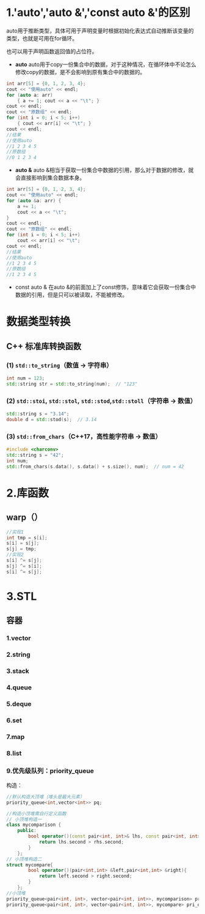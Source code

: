 # 1.'auto','auto &','const auto &'的区别

auto用于推断类型，具体可用于声明变量时根据初始化表达式自动推断该变量的类型，也就是可用在for循环。

也可以用于声明函数返回值的占位符。
- **auto** 
	auto用于copy一份集合中的数据，对于这种情况，在循环体中不论怎么修改copy的数据，是不会影响到原有集合中的数据的。
```cpp
int arr[5] = {0, 1, 2, 3, 4}; 
cout << "使用auto" << endl; 
for (auto a: arr) 
	{ a += 1; cout << a << "\t"; } 
cout << endl; 
cout << "原数组" << endl; 
for (int i = 0; i < 5; i++) 
	{ cout << arr[i] << "\t"; } 
cout << endl;	
//结果
//使用auto 
//1 2 3 4 5 
//原数组 
//0 1 2 3 4
```

- **auto &**
	auto &相当于获取一份集合中数据的引用，那么对于数据的修改，就会直接影响到集合数据本身。
```cpp
int arr[5] = {0, 1, 2, 3, 4}; 
cout << "使用auto" << endl; 
for (auto &a: arr) { 
	a += 1; 
	cout << a << "\t"; 
} 
cout << endl; 
cout << "原数组" << endl; 
for (int i = 0; i < 5; i++) 
	cout << arr[i] << "\t"; 
cout << endl;	
//结果
//使用auto 
//1 2 3 4 5 
//原数组 
//1 2 3 4 5 
```
- const auto &
	在auto &的前面加上了const修饰，意味着它会获取一份集合中数据的引用，但是只可以被读取，不能被修改。
# 数据类型转换
## **C++ 标准库转换函数**

### (1) `std::to_string`（数值 → 字符串）
```cpp
int num = 123;
std::string str = std::to_string(num);  // "123"
```
### (2) `std::stoi`, `std::stol`, `std::stod`,`std::stoll`（字符串 → 数值）
```cpp
std::string s = "3.14";
double d = std::stod(s);  // 3.14
```
### (3) `std::from_chars`（C++17，高性能字符串 → 数值）
```cpp
#include <charconv>
std::string s = "42";
int num;
std::from_chars(s.data(), s.data() + s.size(), num);  // num = 42
```
# 2.库函数
## warp（）
```cpp
//实现1
int tmp = s[i];
s[i] = s[j];
s[j] = tmp;
//实现2
s[i] ^= s[j];
s[j] ^= s[i];
s[i] ^= s[j];
```

# 3.STL
## 容器
### 1.vector
### 2.string
### 3.stack
### 4.queue
### 5.deque
### 6.set
### 7.map
### 8.list
### 9.优先级队列：priority_queue
构造：
```cpp
//默认构造大顶堆（堆头是最大元素）
priority_queue<int,vector<int>> pq;

//构造小顶堆需自行定义函数
// 小顶堆构造一
class mycomparison {
    public:
        bool operator()(const pair<int, int>& lhs, const pair<int, int>& rhs) {
            return lhs.second > rhs.second;
        }
    };
// 小顶堆构造二
struct mycompare{
        bool operator()(pair<int,int> &left,pair<int,int> &right){
            return left.second > right.second;
        }
    };
//小顶堆
priority_queue<pair<int, int>, vector<pair<int, int>>, mycomparison> pri_que;
priority_queue<pair<int, int>, vector<pair<int, int>>, mycompare> pri_que;
```

